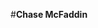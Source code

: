 #**Chase McFaddin**
<br>



<!--
**ChaseMcFaddin/ChaseMcFaddin** is a ✨ _special_ ✨ repository because its `README.md` (this file) appears on your GitHub profile.

Hey everyone! My name is Chase McFaddin. I was born and raised in small town Kingstree, South Carolina. I went to college in Myrtle Beach where I graduated with a Bachelor of Science in Recreation & Sport Management. I've worked in various different sales jobs for the last decade. Recently, I decided it was time for a change and have moved across the country to outside of the Seattle area to attend Code Fellows. My goal is to become a software developer and look forward to this new journey, which will hopefully be as rewarding as it is challenging. My hobbies include fantasy sports, video games, hiking and kayaking, watching lots of television and listening to podcasts.


<br>

You can connect with me here:

Linkedin: <a href="https://www.linkedin.com/in/chase-mcfaddin-62a8a548/ id="Linkedin"


<iframe src="https://open.spotify.com/embed/album/2fenSS68JI1h4Fo296JfGr" width="300" height="380" frameborder="0" allowtransparency="true" allow="encrypted-media"></iframe>


